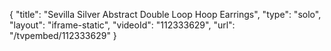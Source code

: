 {
    "title": "Sevilla Silver Abstract Double Loop Hoop Earrings",
    "type": "solo",
    "layout": "iframe-static",
    "videoId": "112333629",
    "url": "\/tvpembed\/112333629"
}